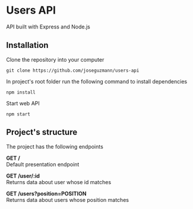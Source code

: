 # Users API

API built with Express and Node.js

## Installation

Clone the repository into your computer 

```
git clone https://github.com/joseguzmann/users-api
```

In project's root folder run the following command to install dependencies

```
npm install
```

Start web API

```
npm start
```

## Project's structure

The project has the following endpoints

**GET /**<br>
Default presentation endpoint

**GET /user/:id**<br>
Returns data about user whose id matches

**GET /users?position=POSITION**<br>
Returns data about users whose position matches
